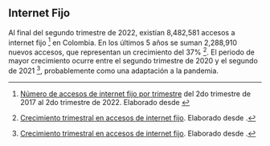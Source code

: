 ## Internet Fijo

Al final del segundo trimestre de 2022, existían 8,482,581 accesos a internet fijo [^2] en Colombia. En los últimos 5 años se suman 2,288,910 nuevos accesos, que representan un crecimiento del 37% [^3]. El periodo de mayor crecimiento ocurre entre el segundo trimestre de 2020 y el segundo de 2021 [^3], probablemente como una adaptación a la pandemia.

[^1]: Accesos de Internet Fijo desde 2017-2T. Un dataset construído por la Comisión de Regulación de Comunicaciones y publicado en [postdata.gov.co](https://postdata.gov.co/dataset/suscriptores-e-ingresos-de-internet-fijo/resource/540ea080-bf16-4d63-911f-3b4814e8e4f1#{}). Accedido el 15 de Octubre de 2022. 
[^2]: [Número de accesos de internet fijo por trimestre](data/internetfijo_accesos.csv) del 2do trimestre de 2017 al 2do trimestre de 2022. Elaborado desde [^1]
[^3]:  [Crecimiento trimestral en accesos de internet fijo](data/internetfijo_accesos_crecimento.csv). Elaborado desde [^1].


